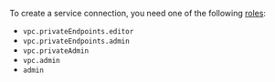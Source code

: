 To create a service connection, you need one of the following [roles](../../vpc/security/index.md#roles-list): 

* `vpc.privateEndpoints.editor`
* `vpc.privateEndpoints.admin`
* `vpc.privateAdmin`
* `vpc.admin`
* `admin`
